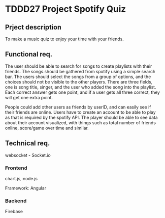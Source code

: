 # TDDD27 Project Spotify Quiz


## Prject description

To make a music quiz to enjoy your time with your friends.

## Functional req.

The user should be able to search for songs to create playlists with their friends. The songs should be gathered from spotify using a simple search bar. The users should select the songs from a group of options, and the choices should not be visible to the other players. 
There are three fields, one is song title, singer, and the user who added the song into the playlist. Each correct answer gets one point, and if a user gets all three correct, they will get one extra point.

People could add other users as friends by userID, and can easily see if their friends are online. Users have to create an account to be able to play as that is required by the spotify API. The player should be able to see data about their account visualized, with things such as total number of friends online, score/game over time and similar.

## Technical req.

websocket - Socket.io

### Frontend

chart.js, node.js

Framework: Angular

### Backend 
Firebase
